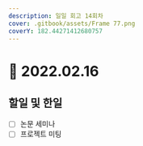 ```yaml
---
description: 일일 회고 14회차
cover: .gitbook/assets/Frame 77.png
coverY: 182.44271412680757
---
```


# 🙁 2022.02.16

## 할일 및 한일

* [ ] 논문 세미나
* [ ] 프로젝트 미팅

